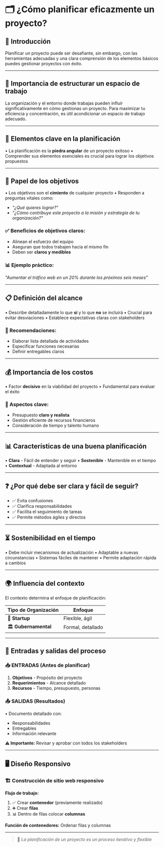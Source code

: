 # 🗂️ ¿Cómo planificar eficazmente un proyecto?

## 🎯 Introducción

Planificar un proyecto puede ser desafiante, sin embargo, con las herramientas adecuadas y una clara comprensión de los elementos básicos puedes gestionar proyectos con éxito.

---

## 🏢 Importancia de estructurar un espacio de trabajo

La organización y el entorno donde trabajas pueden influir significativamente en cómo gestionas un proyecto. Para maximizar tu eficiencia y concentración, es útil acondicionar un espacio de trabajo adecuado.

---

## 🔑 Elementos clave en la planificación

• La planificación es la **piedra angular** de un proyecto exitoso
• Comprender sus elementos esenciales es crucial para lograr los objetivos propuestos

---

## 🎯 Papel de los objetivos

• Los objetivos son el **cimiento** de cualquier proyecto
• Responden a preguntas vitales como:
  - *"¿Qué quieres lograr?"*
  - *"¿Cómo contribuye este proyecto a la misión y estrategia de tu organización?"*

### ✅ Beneficios de objetivos claros:
- Alinean el esfuerzo del equipo
- Aseguran que todos trabajen hacia el mismo fin
- Deben ser **claros y medibles**

### 📊 Ejemplo práctico:
*"Aumentar el tráfico web en un 20% durante los próximos seis meses"*

---

## 📋 Definición del alcance

• Describe detalladamente lo que **sí** y lo que **no** se incluirá
• Crucial para evitar desviaciones
• Establece expectativas claras con stakeholders

### 📝 Recomendaciones:
- Elaborar lista detallada de actividades
- Especificar funciones necesarias
- Definir entregables claros

---

## 💰 Importancia de los costos

• Factor **decisivo** en la viabilidad del proyecto
• Fundamental para evaluar el éxito

### 📌 Aspectos clave:
- Presupuesto **claro y realista**
- Gestión eficiente de recursos financieros
- Consideración de tiempo y talento humano

---

## 📊 Características de una buena planificación

• **Clara** - Fácil de entender y seguir
• **Sostenible** - Mantenible en el tiempo  
• **Contextual** - Adaptada al entorno

---

## ❓ ¿Por qué debe ser clara y fácil de seguir?

- ✅ Evita confusiones
- ✅ Clarifica responsabilidades
- ✅ Facilita el seguimiento de tareas
- ✅ Permite métodos ágiles y directos

---

## ⏳ Sostenibilidad en el tiempo

• Debe incluir mecanismos de actualización
• Adaptable a nuevas circunstancias
• Sistemas fáciles de mantener
• Permite adaptación rápida a cambios

---

## 🌍 Influencia del contexto

El contexto determina el enfoque de planificación:

| Tipo de Organización | Enfoque |
|---------------------|---------|
| 🚀 **Startup** | Flexible, ágil |
| 🏛️ **Gubernamental** | Formal, detallado |

---

## 🔄 Entradas y salidas del proceso

### 📥 **ENTRADAS** (Antes de planificar)
1. **Objetivos** - Propósito del proyecto
2. **Requerimientos** - Alcance detallado  
3. **Recursos** - Tiempo, presupuesto, personas

### 📤 **SALIDAS** (Resultados)
• Documento detallado con:
  - Responsabilidades
  - Entregables
  - Información relevante

**⚠️ Importante:** Revisar y aprobar con todos los stakeholders

---

## 🖥️ Diseño Responsivo

### 🏗️ Construcción de sitio web responsivo

**Flujo de trabajo:**
1. ✅ Crear **contenedor** (previamente realizado)
2. ➕ Crear **filas**
3. 📊 Dentro de filas colocar **columnas**

**Función de contenedores:** Ordenar filas y columnas

---

> 🔄 *La planificación de un proyecto es un proceso iterativo y flexible*